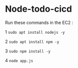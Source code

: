 # Node-todo-cicd

Run these commands in the EC2 :


1 `sudo apt install nodejs -y`


2 `sudo apt install npm -y`


3 `sudo npm install -y`

4 `node app.js`



